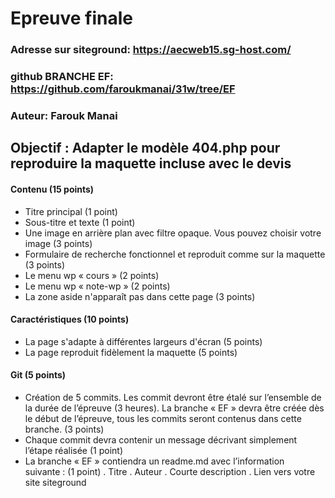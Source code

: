 # Epreuve finale 

### Adresse sur siteground: https://aecweb15.sg-host.com/
### github BRANCHE EF: https://github.com/faroukmanai/31w/tree/EF
### Auteur: Farouk Manai

## Objectif : Adapter le modèle 404.php pour reproduire la maquette incluse avec le devis

#### Contenu  (15 points)
- Titre principal (1 point)
- Sous-titre et texte  (1 point)
- Une image en arrière plan avec filtre opaque. Vous pouvez choisir votre image (3 points)
- Formulaire de recherche fonctionnel et reproduit comme sur la maquette  (3 points)
- Le menu wp « cours »  (2 points)
- Le menu wp « note-wp » (2 points)
- La zone aside n'apparaît pas dans cette page (3 points)

#### Caractéristiques (10 points)
- La page s'adapte à différentes largeurs d'écran (5 points)
- La page reproduit fidèlement la maquette (5 points)


#### Git (5 points)
- Création de 5 commits. Les commit devront être étalé sur l’ensemble de la durée de l’épreuve (3 heures).  La branche « EF » devra être créée dès le début de l’épreuve, tous les commits seront contenus dans cette branche.  (3 points)
- Chaque commit devra contenir un message décrivant simplement l’étape réalisée (1 point)
- La branche « EF » contiendra un readme.md avec l’information suivante : (1 point)
. Titre
. Auteur
. Courte description
. Lien vers votre site siteground









